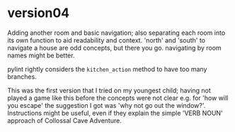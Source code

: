 # version04

Adding another room and basic navigation; also separating each room into its own function to aid readability and context. 'north' and 'south' to navigate a house are odd concepts, but there you go. navigating by room names might be better.

pylint rightly considers the `kitchen_action` method to have too many branches.

This was the first version that I tried on my youngest child; having not played a game like this before the concepts were not clear e.g. for 'how will you escape' the suggestion I got was 'why not go out the window?'. Instructions might be useful, even if they explain the simple 'VERB NOUN' approach of Collossal Cave Adventure.
